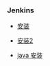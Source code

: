 ### Jenkins

- [安装](https://blog.csdn.net/heng615975867/article/details/52759779)

- [安装2](https://blog.csdn.net/mingjie1212/article/details/51810689)

- [java 安装](https://blog.csdn.net/u012707739/article/details/78489833)